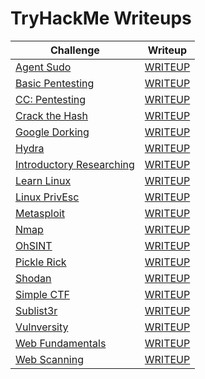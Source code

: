 # TryHackMe Writeups

| Challenge                                                                        | Writeup                     |
|----------------------------------------------------------------------------------|-----------------------------|
| [Agent Sudo](https://tryhackme.com/room/https://tryhackme.com/room/agentsudoctf) | [WRITEUP](agentsudo.md)     |
| [Basic Pentesting](https://tryhackme.com/room/basicpentesting)                   | [WRITEUP](basicpentest.md)  |
| [CC: Pentesting](https://tryhackme.com/room/ccpentesting)                        | [WRITEUP](ccpentesting.md)  |
| [Crack the Hash](https://tryhackme.com/room/crackthehash)                        | [WRITEUP](crackthehash.md)  |
| [Google Dorking](https://tryhackme.com/room/googledorking)                       | [WRITEUP](gdork.md)         |
| [Hydra](https://tryhackme.com/room/hydra)                                        | [WRITEUP](hydra.md)         |
| [Introductory Researching](https://tryhackme.com/room/introtoresearch)           | [WRITEUP](introresearch.md) |
| [Learn Linux](https://tryhackme.com/room/zthlinux)                               | [WRITEUP](learnlinux.md)    |
| [Linux PrivEsc](https://tryhackme.com/room/linuxprivesc)                         | [WRITEUP](linuxprivesc.md)  |
| [Metasploit](https://tryhackme.com/room/rpmetasploit)                            | [WRITEUP](metasploit.md)    |
| [Nmap](https://tryhackme.com/room/rpnmap)                                        | [WRITEUP](nmap.md)          |
| [OhSINT](https://tryhackme.com/room/ohsint)                                      | [WRITEUP](ohsint.md)        |
| [Pickle Rick](https://tryhackme.com/room/picklerick)                             | [WRITEUP](picklerick.md)    |
| [Shodan](https://tryhackme.com/room/shodan)                                      | [WRITEUP](shodan.md)        |
| [Simple CTF](https://tryhackme.com/room/easyctf)                                 | [WRITEUP](simplectf.md)     |
| [Sublist3r](https://tryhackme.com/room/rpsublist3r)                              | [WRITEUP](sublister.md)     |
| [Vulnversity](https://tryhackme.com/room/vulnversity)                            | [WRITEUP](vulnversity.md)   |
| [Web Fundamentals](https://tryhackme.com/room/webfundamentals)                   | [WRITEUP](webfund.md)       |
| [Web Scanning](https://tryhackme.com/room/rpwebscanning)                         | [WRITEUP](webscanning.md)   |
